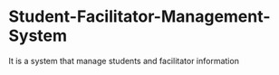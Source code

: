 # Student-Facilitator-Management-System
It is a system that manage students and facilitator information
